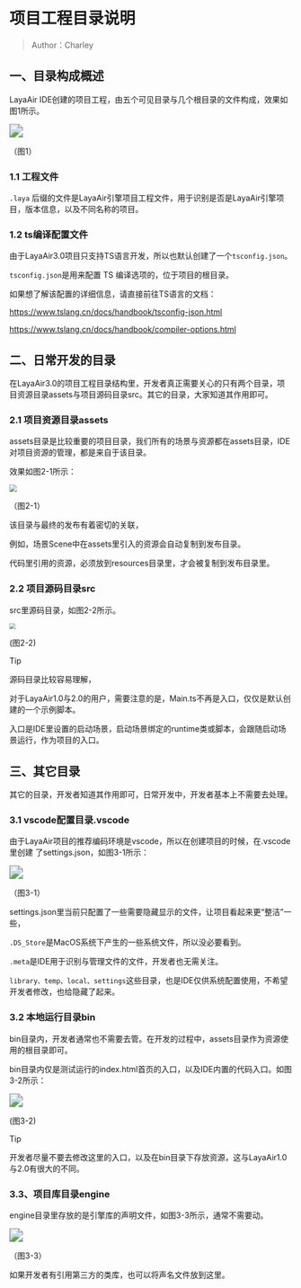 # 项目工程目录说明 

> Author：Charley

## 一、目录构成概述

LayaAir IDE创建的项目工程，由五个可见目录与几个根目录的文件构成，效果如图1所示。

<img src="img/1.png" style="zoom:150%;" /> 

（图1）

### 1.1 工程文件

`.laya` 后缀的文件是LayaAir引擎项目工程文件，用于识别是否是LayaAir引擎项目，版本信息，以及不同名称的项目。

### 1.2 ts编译配置文件

由于LayaAir3.0项目只支持TS语言开发，所以也默认创建了一个`tsconfig.json`。

`tsconfig.json`是用来配置 TS 编译选项的，位于项目的根目录。

如果想了解该配置的详细信息，请直接前往TS语言的文档：

https://www.tslang.cn/docs/handbook/tsconfig-json.html

https://www.tslang.cn/docs/handbook/compiler-options.html



## 二、日常开发的目录

在LayaAir3.0的项目工程目录结构里，开发者真正需要关心的只有两个目录，项目资源目录assets与项目源码目录src。其它的目录，大家知道其作用即可。

### 2.1 项目资源目录assets

assets目录是比较重要的项目目录，我们所有的场景与资源都在assets目录，IDE对项目资源的管理，都是来自于该目录。

效果如图2-1所示：

<img src="img/2-1.png" style="zoom:80%;" /> 

（图2-1）

该目录与最终的发布有着密切的关联，

例如，场景Scene中在assets里引入的资源会自动复制到发布目录。

代码里引用的资源，必须放到resources目录里，才会被复制到发布目录里。

### 2.2 项目源码目录src

src里源码目录，如图2-2所示。

<img src="img/2-2.png" style="zoom:67%;" /> 

(图2-2) 

> [!Tip]
>
> 源码目录比较容易理解，
>
> 对于LayaAir1.0与2.0的用户，需要注意的是，Main.ts不再是入口，仅仅是默认创建的一个示例脚本。
>
> 入口是IDE里设置的启动场景，启动场景绑定的runtime类或脚本，会跟随启动场景运行，作为项目的入口。



## 三、其它目录

其它的目录，开发者知道其作用即可，日常开发中，开发者基本上不需要去处理。

### 3.1 vscode配置目录.vscode

由于LayaAir项目的推荐编码环境是vscode，所以在创建项目的时候，在.vscode里创建 了settings.json，如图3-1所示：

<img src="img/3-1.png" style="zoom:150%;" />  

（图3-1）

settings.json里当前只配置了一些需要隐藏显示的文件，让项目看起来更“整洁”一些，

`.DS_Store`是MacOS系统下产生的一些系统文件，所以没必要看到。

`.meta`是IDE用于识别与管理文件的文件，开发者也无需关注。

`library、temp、local、settings`这些目录，也是IDE仅供系统配置使用，不希望开发者修改，也给隐藏了起来。



### 3.2 本地运行目录bin

bin目录内，开发者通常也不需要去管。在开发的过程中，assets目录作为资源使用的根目录即可。

bin目录内仅是测试运行的index.html首页的入口，以及IDE内置的代码入口。如图3-2所示：

  <img src="img/3-2.png" style="zoom: 150%;" />

(图3-2)

> [!Tip]
>
> 开发者尽量不要去修改这里的入口，以及在bin目录下存放资源，这与LayaAir1.0与2.0有很大的不同。



### 3.3、项目库目录engine

engine目录里存放的是引擎库的声明文件，如图3-3所示，通常不需要动。

<img src="img/3-3.png" style="zoom: 150%;" /> 

（图3-3）

如果开发者有引用第三方的类库，也可以将声名文件放到这里。